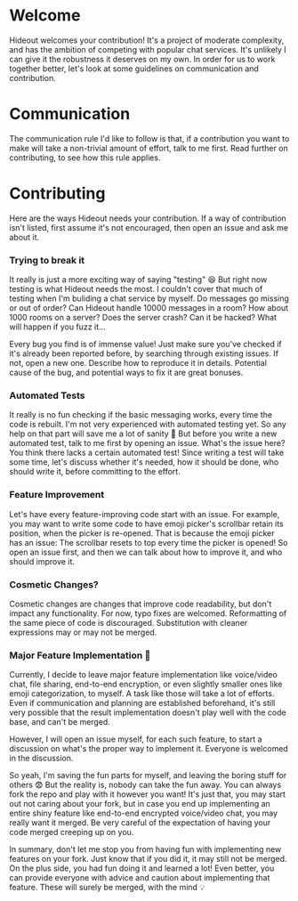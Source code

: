 # Welcome

Hideout welcomes your contribution! It's a project of moderate complexity, and has the ambition of competing with popular chat services. It's unlikely I can give it the robustness it deserves on my own. In order for us to work together better, let's look at some guidelines on communication and contribution.

# Communication

The communication rule I'd like to follow is that, if a contribution you want to make will take a non-trivial amount of effort, talk to me first. Read further on contributing, to see how this rule applies.

# Contributing

Here are the ways Hideout needs your contribution. If a way of contribution isn't listed, first assume it's not encouraged, then open an issue and ask me about it.

### Trying to break it

It really is just a more exciting way of saying "testing" 😆 But right now testing is what Hideout needs the most. I couldn't cover that much of testing when I'm buliding a chat service by myself. Do messages go missing or out of order? Can Hideout handle 10000 messages in a room? How about 1000 rooms on a server? Does the server crash? Can it be hacked? What will happen if you fuzz it...

Every bug you find is of immense value! Just make sure you've checked if it's already been reported before, by searching through existing issues. If not, open a new one. Describe how to reproduce it in details. Potential cause of the bug, and potential ways to fix it are great bonuses.

### Automated Tests

It really is no fun checking if the basic messaging works, every time the code is rebuilt. I'm not very experienced with automated testing yet. So any help on that part will save me a lot of sanity 🙏 But before you write a new automated test, talk to me first by opening an issue. What's the issue here? You think there lacks a certain automated test! Since writing a test will take some time, let's discuss whether it's needed, how it should be done, who should write it, before committing to the effort.

### Feature Improvement

Let's have every feature-improving code start with an issue. For example, you may want to write some code to have emoji picker's scrollbar retain its position, when the picker is re-opened. That is because the emoji picker has an issue: The scrollbar resets to top every time the picker is opened! So open an issue first, and then we can talk about how to improve it, and who should improve it.

### Cosmetic Changes?

Cosmetic changes are changes that improve code readability, but don't impact any functionality. For now, typo fixes are welcomed. Reformatting of the same piece of code is discouraged. Substitution with cleaner expressions may or may not be merged.

### Major Feature Implementation 🚫

Currently, I decide to leave major feature implementation like voice/video chat, file sharing, end-to-end encryption, or even slightly smaller ones like emoji categorization, to myself. A task like those will take a lot of efforts. Even if communication and planning are established beforehand, it's still very possible that the result implementation doesn't play well with the code base, and can't be merged.

However, I will open an issue myself, for each such feature, to start a discussion on what's the proper way to implement it. Everyone is welcomed in the discussion.

So yeah, I'm saving the fun parts for myself, and leaving the boring stuff for others 😨 But the reality is, nobody can take the fun away. You can always fork the repo and play with it however you want! It's just that, you may start out not caring about your fork, but in case you end up implementing an entire shiny feature like end-to-end encrypted voice/video chat, you may really want it merged. Be very careful of the expectation of having your code merged creeping up on you.

In summary, don't let me stop you from having fun with implementing new features on your fork. Just know that if you did it, it may still not be merged. On the plus side, you had fun doing it and learned a lot! Even better, you can provide everyone with advice and caution about implementing that feature. These will surely be merged, with the mind 💡
